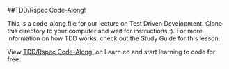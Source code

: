 ##TDD/Rspec Code-Along!

This is a code-along file for our lecture on Test Driven Development. Clone this directory to your computer and wait for instructions :). For more information on how TDD works, check out the Study Guide for this lesson.

<p data-visibility='hidden'>View <a href='https://learn.co/lessons/hs-tdd-structure-code-along' title='TDD/Rspec Code-Along!'>TDD/Rspec Code-Along!</a> on Learn.co and start learning to code for free.</p>
